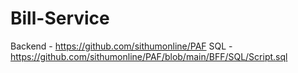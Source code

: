 # Bill-Service
Backend - https://github.com/sithumonline/PAF
SQL - https://github.com/sithumonline/PAF/blob/main/BFF/SQL/Script.sql

